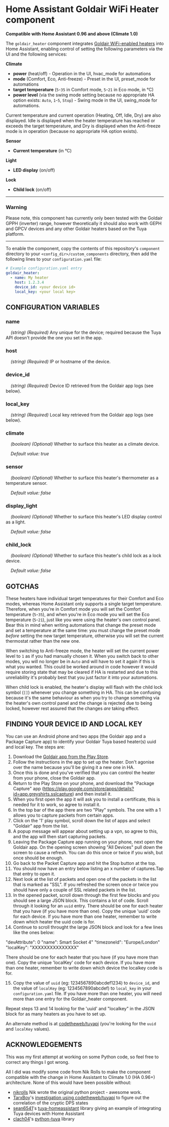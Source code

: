 Home Assistant Goldair WiFi Heater component
============================================
**Compatible with Home Assistant 0.96 and above (Climate 1.0)**

The `goldair_heater` component integrates 
[Goldair WiFi-enabled heaters](http://www.goldair.co.nz/product-catalogue/heating/wifi-heaters) into Home Assistant, 
enabling control of setting the following parameters via the UI and the following services:

**Climate**
* **power** (heat/off) - Operation in the UI, hvac_mode for automations
* **mode** (Comfort, Eco, Anti-freeze) - Preset in the UI, preset_mode for automations
* **target temperature** (`5`-`35` in Comfort mode, `5`-`21` in Eco mode, in °C)
* **power level** (via the swing mode setting because no appropriate HA option exists: `Auto`, `1`-`5`, `Stop`) - Swing mode in the UI, swing_mode for automations.

Current temperature and current operation (Heating, Off, Idle, Dry) are also displayed. Idle is displayed when the heater temperature has reached or exceeds the target temperature, and Dry is displayed when the Anti-freeze mode is in operation (because no appropriate HA option exists).   

**Sensor**
* **Current temperature** (in °C)

**Light**
* **LED display** (on/off)

**Lock**
* **Child lock** (on/off)

---

### Warning
Please note, this component has currently only been tested with the Goldair GPPH (inverter) range, however theoretically 
it should also work with GEPH and GPCV devices and any other Goldair heaters based on the Tuya platform.

---

To enable the component, copy the contents of this repository's `component` directory to your
`<config_dir>/custom_components` directory, then add the following lines to your `configuration.yaml` file:

```yaml
# Example configuration.yaml entry
goldair_heater:
  - name: My heater
    host: 1.2.3.4
    device_id: <your device id>
    local_key: <your local key>
```

CONFIGURATION VARIABLES
-----------------------

### name
&nbsp;&nbsp;&nbsp;&nbsp;*(string) (Required)* Any unique for the device; required because the Tuya API doesn't provide
                                              the one you set in the app.

### host
&nbsp;&nbsp;&nbsp;&nbsp;*(string) (Required)* IP or hostname of the device.

### device_id
&nbsp;&nbsp;&nbsp;&nbsp;*(string) (Required)* Device ID retrieved from the Goldair app logs (see below).

### local_key
&nbsp;&nbsp;&nbsp;&nbsp;*(string) (Required)* Local key retrieved from the Goldair app logs (see below).

### climate
&nbsp;&nbsp;&nbsp;&nbsp;*(boolean) (Optional)* Whether to surface this heater as a climate device.

&nbsp;&nbsp;&nbsp;&nbsp;*Default value: true* 

### sensor
&nbsp;&nbsp;&nbsp;&nbsp;*(boolean) (Optional)* Whether to surface this heater's thermometer as a temperature sensor.

&nbsp;&nbsp;&nbsp;&nbsp;*Default value: false* 

### display_light
&nbsp;&nbsp;&nbsp;&nbsp;*(boolean) (Optional)* Whether to surface this heater's LED display control as a light.

&nbsp;&nbsp;&nbsp;&nbsp;*Default value: false* 

### child_lock
&nbsp;&nbsp;&nbsp;&nbsp;*(boolean) (Optional)* Whether to surface this heater's child lock as a lock device.

&nbsp;&nbsp;&nbsp;&nbsp;*Default value: false* 

GOTCHAS
-------
These heaters have individual target temperatures for their Comfort and Eco modes, whereas Home Assistant only supports
a single target temperature. Therefore, when you're in Comfort mode you will set the Comfort temperature (`5`-`35`), and
when you're in Eco mode you will set the Eco temperature (`5`-`21`), just like you were using the heater's own control 
panel. Bear this in mind when writing automations that change the preset mode and set a temperature at the same time: 
you must change the preset mode *before* setting the new target temperature, otherwise you will set the current 
thermostat rather than the new one. 

When switching to Anti-freeze mode, the heater will set the current power level to `1` as if you had manually chosen it.
When you switch back to other modes, you will no longer be in `Auto` and will have to set it again if this is what you
wanted. This could be worked around in code however it would require storing state that may be cleared if HA is
restarted and due to this unreliability it's probably best that you just factor it into your automations.

When child lock is enabled, the heater's display will flash with the child lock symbol (`[]`) whenever you change
something in HA. This can be confusing because it's the same behaviour as when you try to change something via the
heater's own control panel and the change is rejected due to being locked, however rest assured that the changes *are* 
taking effect.

FINDING YOUR DEVICE ID AND LOCAL KEY
------------------------------------

You can use an Android phone and two apps (the Goldair app and a Package Capture app) to identify your Goldair Tuya based heater(s) uuid and local key. The steps are:   

1. Download the [Goldair app from the Play Store](https://play.google.com/store/apps/details?id=com.goldair.smart).
2. Follow the instructions in the app to set up the heater. Don't agonise over the name because you'll be giving it a 
   new one in HA.
3. Once this is done and you've verified that you can control the heater from your phone, close the Goldair app.
4. Return to the Play Store on your phone, and download the "Package Capture" app (https://play.google.com/store/apps/details?id=app.greyshirts.sslcapture) and then install it. 
5. When you first open the app it will ask you to install a certificate, this is needed for it to work, so agree to install it.
6. In the top bar of the app there are two "Play" symbols. The one with a 1 allows you to capture packets from certain apps.
7. Click on the '1' play symbol, scroll down the list of apps and select "Goldair" app from the list.
8. A popup message will appear about setting up a vpn, so agree to this, and the app will then start capturing packets.
9. Leaving the Package Capture app running on your phone, next open the Goldair app. On the opening screen showing "All Devices" pull down the screen to cause a refresh. You can do this once or twice if you wish, but once should be enough. 
10. Go back to the Packet Capture app and hit the Stop button at the top.
11. You should now have an entry below listing an x number of captures.Tap that entry to open it. 
12. Next look at the list of packets and open one of the packets in the list that is marked as "SSL". If you refreshed the screen once or twice you should have only a couple of SSL related packets in the list. 
13. In the opened packet, scroll down through the first few blocks and you should see a large JSON block. This contains a lot of code. Scroll through it looking for an `uuid` entry. There should be one for each heater that you have (if you have more than one). Copy the unique 'uuid' code for each device. If you have more than one heater, remember to write down which heater the uuid code is for. 
14. Continue to scroll throught the large JSON block and look for a few lines like the ones below:

"devAttribute": 0
"name": Smart Socket 4"
"timezoneId": "Europe/London"
"localKey": "XXXXXXXXXXXXXXX"

There should be one for each heater that you have (if you have more than one). Copy the unique 'localKey' code for each device. If you have more than one heater, remember to write down which device the localkey code is for. 

15. Copy the value of `uuid` (eg: 1234567890abcdef1234) to `device_id`, and the value of `localKey` 
   (eg: 1234567890abcdef) to `local_key` in your `configuration.yaml` file. If you have more than one heater, you will need more than one entry for the Goldair_heater component. 

Repeat steps 13 and 14 looking for the 'uuid' and "localkey" in the JSON block for as many heaters as you have to set up.

An alternate method is at
[codetheweb/tuyapi](https://github.com/codetheweb/tuyapi/blob/master/docs/SETUP.md) (you're looking for the `uuid` and
`localKey` values).

ACKNOWLEDGEMENTS
----------------
This was my first attempt at working on some Python code, so feel free to correct any things I got wrong.
 
All I did was modify some code from Nik Rolls to make the component compatible with the change in Home Assistant to Climate 1.0 (HA 0.96+) architecture. None of this would have been possible without:

* [nikrolls](https://github.com/nikrolls/homeassistant-goldair-climate) Nik wrote the original python project - awesome work. 
* [TarxBoy](https://github.com/TarxBoy)'s [investigation using codetheweb/tuyapi](https://github.com/codetheweb/tuyapi/issues/31) to figure out the correlation of the cryptic DPS states 
* [sean6541](https://github.com/sean6541)'s [tuya-homeassistant](https://github.com/sean6541/tuya-homeassistant) library giving an example of integrating Tuya devices with Home Assistant
* [clach04](https://github.com/clach04)'s [python-tuya](https://github.com/clach04/python-tuya) library
